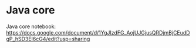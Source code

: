 # Java core

Java core notebook:<br>
<https://docs.google.com/document/d/1YgJIzdFG_AojUJGjusQRDjmBjCEudDgP_hSD3EI6cG4/edit?usp=sharing>